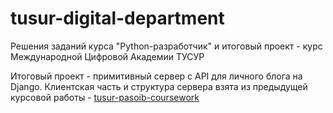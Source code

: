 # tusur-digital-department
Решения заданий курса "Python-разработчик" и итоговый проект - курс Международной Цифровой Академии ТУСУР

Итоговый проект - примитивный сервер с API для личного блога на Django.
Клиентская часть и структура сервера взята из предыдущей курсовой работы - [tusur-pasoib-coursework](https://github.com/belozertsev/tusur-pasoib-coursework)
